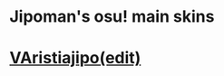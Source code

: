 # Jipoman's osu! main skins

# [VAristiajipo(edit)](https://drive.google.com/file/d/1gyzj9VSJla3aPPYhuP5aLmotxW6glrIY/view)
